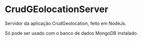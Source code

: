 # CrudGEolocationServer

Servidor da aplicação CrudGeolocation, feito em NodeJs.

Só pode ser usado com o banco de dados MongoDB instalado.
